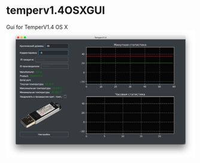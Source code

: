 # temperv1.4OSXGUI
Gui for TemperV1.4 OS X
![alt text](https://github.com/ArtemFaust/temperv1.4OSXGUI/blob/master/screenshot.png)
